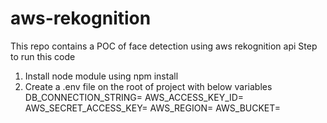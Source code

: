# aws-rekognition
This repo contains a POC of face detection using aws rekognition api
Step to run this code
1. Install node module using npm install
2. Create a .env file on the root of project with below variables
DB_CONNECTION_STRING=
AWS_ACCESS_KEY_ID=
AWS_SECRET_ACCESS_KEY=
AWS_REGION=
AWS_BUCKET=
